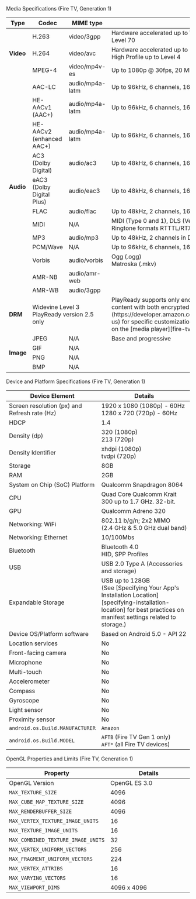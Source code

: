 <div class="subheading">Media Specifications (Fire TV, Generation 1)</div>

<table class="grid">
   <colgroup>
      <col width="10%" />
      <col width="17%" />
      <col width="15%" />
      <col width="38%" />
   </colgroup>
   <thead>
      <tr class="header">
         <th>Type</th>
         <th>Codec</th>
         <th>MIME type</th>
         <th>Details</th>
      </tr>
   </thead>
    <tr>
        <td class="white" rowspan="3"><b>Video</b></td>
        <td class="white">H.263</td>
        <td class="white">video/3gpp</td>
        <td class="white">Hardware accelerated up to WVGA (800x400) @ 30fps, 6 Mbps, Profile 0 Level 70</td>
     </tr>
     <tr>
        <td class="white">H.264</td>
        <td class="white">video/avc</td>
        <td class="white">Hardware accelerated up to 1080p @ 30fps or 720p @ 60fps, 20 Mbps, High Profile up to Level 4</td>
     </tr>
      <tr>
         <td class="white">MPEG-4</td>
         <td class="white">video/mp4v-es</td>
         <td class="white">Up to 1080p @ 30fps, 20 Mbps, Advanced Simple Profile Level 5</td>
      </tr>
   <tr>
      <td class="gray" rowspan="12"><b>Audio</b></td>
      <td class="gray">AAC-LC</td>
      <td class="gray">audio/mp4a-latm</td>
      <td class="gray">Up to 96kHz, 6 channels, 16-bit and 24-bit</td>
   </tr>
   <tr>
      <td class="gray">HE-AACv1 (AAC+)</td>
      <td class="gray">audio/mp4a-latm</td>
      <td class="gray">Up to 96kHz, 6 channels, 16-bit and 24-bit</td>
   </tr>
   <tr>
      <td class="gray">HE-AACv2 (enhanced AAC+)</td>
      <td class="gray">audio/mp4a-latm</td>
      <td class="gray">Up to 96kHz, 6 channels, 16-bit and 24-bit</td>
   </tr>
   <tr>
      <td class="gray">AC3 (Dolby Digital)</td>
      <td class="gray">audio/ac3</td>
      <td class="gray">Up to 48kHz, 6 channels, 16-bit and 24-bit</td>
   </tr>
   <tr>
      <td class="gray">eAC3 (Dolby Digital Plus)</td>
      <td class="gray">audio/eac3</td>
      <td class="gray">Up to 48kHz, 6 channels, 16-bit and 24-bit</td>
   </tr>
   <tr>
      <td class="gray">FLAC</td>
      <td class="gray">audio/flac</td>
      <td class="gray">Up to 48kHz, 2 channels, 16-bit and 24-bit (no dither for 24 bit)</td>
   </tr>
   <tr>
      <td class="gray">MIDI</td>
      <td class="gray">N/A</td>
      <td class="gray">MIDI (Type 0 and 1), DLS (Version 1 and 2), XMF, and Mobile XMF. Ringtone formats RTTTL/RTX, OTA, and iMelody</td>
   </tr>
   <tr>
      <td class="gray">MP3</td>
      <td class="gray">audio/mp3</td>
      <td class="gray">Up to 48kHz, 2 channels in DSP (16-bit and 24-bit) and software (16-bit)</td>
   </tr>
   <tr>
      <td class="gray">PCM/Wave</td>
      <td class="gray">N/A</td>
      <td class="gray">Up to 96kHz, 6 channels, 16-bit and 24-bit</td>
   </tr>
   <tr>
      <td class="gray">Vorbis</td>
      <td class="gray">audio/vorbis</td>
      <td class="gray">Ogg (.ogg)<br/>Matroska (.mkv)</td>
   </tr>
    <tr>
    <td class="gray">AMR-NB</td>
    <td class="gray">audio/amr-web</td>
    <td class="gray"></td>
    </tr>
     <tr>
     <td class="gray">AMR-WB</td>
     <td class="gray">audio/3gpp</td>
     <td class="gray"></td>
     </tr>
         <tr>
         <td class="white"><b>DRM</b></td>
         <td class="white" colspan="2">Widevine Level 3 <br/> PlayReady version 2.5 only</td>
         <td class="white" markdown="span">PlayReady supports only encrypted video, not audio. If you need to play content with both encrypted audio and video, [contact us](https://developer.amazon.com/appsandservices/support/contact/contact-us) for specific customization details and steps. Other DRM details depend on the [media player][fire-tv-media-players] you choose to implement.</td>
           </tr>
   <tr>
      <td class="gray" rowspan="4"><b>Image</b></td>
      <td class="gray">JPEG</td>
      <td class="gray">N/A</td>
      <td class="gray">Base and progressive</td>
   </tr>
   <tr>
      <td class="gray">GIF</td>
      <td class="gray">N/A</td>
      <td class="gray"></td>
   </tr>
   <tr>
      <td class="gray">PNG</td>
      <td class="gray">N/A</td>
      <td class="gray"></td>
   </tr>
   <tr>
      <td class="gray">BMP</td>
      <td class="gray">N/A</td>
      <td class="gray"></td>
   </tr>     
</table>


<div class="subheading">Device and Platform Specifications (Fire TV, Generation 1)</div>
<table class="grid">
   <colgroup>
      <col width="40%" />
      <col width="60%" />
   </colgroup>
  <thead>
    <tr>
      <th>Device Element</th>
      <th>Details</th>
    </tr>
  </thead>
  <tbody>
    <tr>
      <td>Screen resolution (px) and Refresh rate (Hz)</td>
      <td>1920 x 1080 (1080p) - 60Hz <br/>
       1280 x 720 (720p) - 60Hz</td>
    </tr>
      <tr>
       <td>HDCP</td>
       <td>1.4</td>
     </tr>
    <tr>
    <td>Density (dp)</td>
      <td>320 (1080p) <br /> 213 (720p)</td>
    </tr>
    <tr>
    <td>Density Identifier</td>
      <td>xhdpi (1080p) <br /> tvdpi (720p)</td>
    </tr>
    <tr>
    <td>Storage</td>
      <td>8GB</td>
    </tr>
    <tr>
      <td>RAM</td>
      <td>2GB</td>
    </tr>
    <tr>
      <td>System on Chip (SoC) Platform</td>
      <td>Qualcomm Snapdragon 8064</td>
    </tr>
    <tr>
      <td>CPU</td>
      <td>Quad Core Qualcomm Krait 300 up to 1.7 GHz. 32-bit.</td>
    </tr>
    <tr>
      <td>GPU</td>
      <td>Qualcomm Adreno 320</td>
    </tr>
    <tr>
      <td>Networking: WiFi</td>
      <td>802.11 b/g/n; 2x2 MIMO <br /> (2.4 GHz &amp; 5.0 GHz dual band)</td>
    </tr>
    <tr>
      <td>Networking: Ethernet</td>
      <td>10/100Mbs</td>
    </tr>
    <tr>
      <td>Bluetooth</td>
      <td>Bluetooth 4.0 <br/> HID, SPP Profiles</td>
    </tr>
    <tr>
      <td>USB</td>
      <td>USB 2.0 Type A (Accessories and storage)</td>
    </tr>
    <tr>
      <td>Expandable Storage</td>
      <td markdown="span">USB up to 128GB <br/>(See [Specifying Your App's Installation Location][specifying-installation-location] for best practices on manifest settings related to storage.)</td>
    </tr>
    <tr>
      <td>Device OS/Platform software</td>
      <td>Based on Android 5.0 - API 22</td>
    </tr>
    <tr>
      <td>Location services</td>
      <td>No</td>
    </tr>
    <tr>
      <td>Front-facing camera</td>
      <td>No</td>
    </tr>
    <tr>
      <td>Microphone</td>
      <td>No</td>
    </tr>
    <tr>
      <td>Multi-touch</td>
      <td>No</td>
    </tr>
    <tr>
      <td>Accelerometer</td>
      <td>No</td>
    </tr>
    <tr>
      <td>Compass</td>
      <td>No</td>
    </tr>
    <tr>
      <td>Gyroscope</td>
      <td>No</td>
    </tr>
    <tr>
      <td>Light sensor</td>
      <td>No</td>
    </tr>
    <tr>
      <td>Proximity sensor</td>
      <td>No</td>
    </tr>
    <tr>
      <td><code>android.os.Build.MANUFACTURER</code></td>
      <td markdown="span"><code>Amazon</code></td>
    </tr>
    <tr>
      <td><code>android.os.Build.MODEL</code></td>
      <td><code>AFTB</code> (Fire TV Gen 1 only) <br /> <code>AFT*</code> (all Fire TV devices)</td>
    </tr>
  </tbody>
</table>

<div class="subheading">OpenGL Properties and Limits (Fire TV, Generation 1)</div>

<table class="grid">
   <colgroup>
      <col width="40%" />
      <col width="60%" />
   </colgroup>
  <thead>
    <tr>
      <th>Property</th>
      <th>Details</th>
    </tr>
  </thead>
  <tbody>
    <tr>
      <td>OpenGL Version</td>
      <td>OpenGL ES 3.0</td>
    </tr>
    <tr>
      <td><code>MAX_TEXTURE_SIZE</code></td>
      <td>4096</td>
    </tr>
    <tr>
      <td><code>MAX_CUBE_MAP_TEXTURE_SIZE</code></td>
      <td>4096</td>
    </tr>
    <tr>
      <td><code>MAX_RENDERBUFFER_SIZE</code></td>
      <td>4096</td>
    </tr>
    <tr>
      <td><code>MAX_VERTEX_TEXTURE_IMAGE_UNITS</code></td>
      <td>16</td>
    </tr>
    <tr>
      <td><code>MAX_TEXTURE_IMAGE_UNITS</code></td>
      <td>16</td>
    </tr>
    <tr>
      <td><code>MAX_COMBINED_TEXTURE_IMAGE_UNITS</code></td>
      <td>32</td>
    </tr>
    <tr>
      <td><code>MAX_VERTEX_UNIFORM_VECTORS</code></td>
      <td>256</td>
    </tr>
    <tr>
      <td><code>MAX_FRAGMENT_UNIFORM_VECTORS</code></td>
      <td>224</td>
    </tr>
    <tr>
      <td><code>MAX_VERTEX_ATTRIBS</code></td>
      <td>16</td>
    </tr>
    <tr>
      <td><code>MAX_VARYING_VECTORS</code></td>
      <td>16</td>
    </tr>
    <tr>
      <td><code>MAX_VIEWPORT_DIMS</code></td>
      <td>4096 x 4096</td>
    </tr>
  </tbody>
</table>
